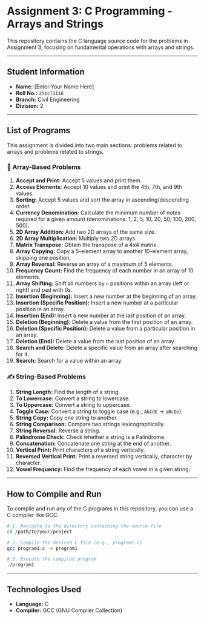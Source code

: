 # Assignment 3: C Programming - Arrays and Strings

This repository contains the C language source code for the problems in Assignment 3, focusing on fundamental operations with arrays and strings.

---

## Student Information

-   **Name:** [Enter Your Name Here]
-   **Roll No.:** `25bcl1116`
-   **Branch:** Civil Engineering
-   **Division:** 2

---

## List of Programs

This assignment is divided into two main sections: problems related to arrays and problems related to strings.

### 📝 Array-Based Problems

1.  **Accept and Print:** Accept 5 values and print them.
2.  **Access Elements:** Accept 10 values and print the 4th, 7th, and 9th values.
3.  **Sorting:** Accept 5 values and sort the array in ascending/descending order.
4.  **Currency Denomination:** Calculate the minimum number of notes required for a given amount (denominations: 1, 2, 5, 10, 20, 50, 100, 200, 500).
5.  **2D Array Addition:** Add two 2D arrays of the same size.
6.  **2D Array Multiplication:** Multiply two 2D arrays.
7.  **Matrix Transpose:** Obtain the transpose of a 4x4 matrix.
8.  **Array Copying:** Copy a 5-element array to another 10-element array, skipping one position.
9.  **Array Reversal:** Reverse an array of a maximum of 5 elements.
10. **Frequency Count:** Find the frequency of each number in an array of 10 elements.
11. **Array Shifting:** Shift all numbers by `n` positions within an array (left or right) and pad with 0s.
12. **Insertion (Beginning):** Insert a new number at the beginning of an array.
13. **Insertion (Specific Position):** Insert a new number at a particular position in an array.
14. **Insertion (End):** Insert a new number at the last position of an array.
15. **Deletion (Beginning):** Delete a value from the first position of an array.
16. **Deletion (Specific Position):** Delete a value from a particular position in an array.
17. **Deletion (End):** Delete a value from the last position of an array.
18. **Search and Delete:** Delete a specific value from an array after searching for it.
19. **Search:** Search for a value within an array.

### ✍️ String-Based Problems

1.  **String Length:** Find the length of a string.
2.  **To Lowercase:** Convert a string to lowercase.
3.  **To Uppercase:** Convert a string to uppercase.
4.  **Toggle Case:** Convert a string to toggle case (e.g., `AbCdE` → `aBcDe`).
5.  **String Copy:** Copy one string to another.
6.  **String Comparison:** Compare two strings lexicographically.
7.  **String Reversal:** Reverse a string.
8.  **Palindrome Check:** Check whether a string is a Palindrome.
9.  **Concatenation:** Concatenate one string at the end of another.
10. **Vertical Print:** Print characters of a string vertically.
11. **Reversed Vertical Print:** Print a reversed string vertically, character by character.
12. **Vowel Frequency:** Find the frequency of each vowel in a given string.

---

## How to Compile and Run

To compile and run any of the C programs in this repository, you can use a C compiler like GCC.

```bash
# 1. Navigate to the directory containing the source file
cd /path/to/your/project

# 2. Compile the desired C file (e.g., program1.c)
gcc program1.c -o program1

# 3. Execute the compiled program
./program1
```

---

## Technologies Used

-   **Language:** C
-   **Compiler:** GCC (GNU Compiler Collection)
